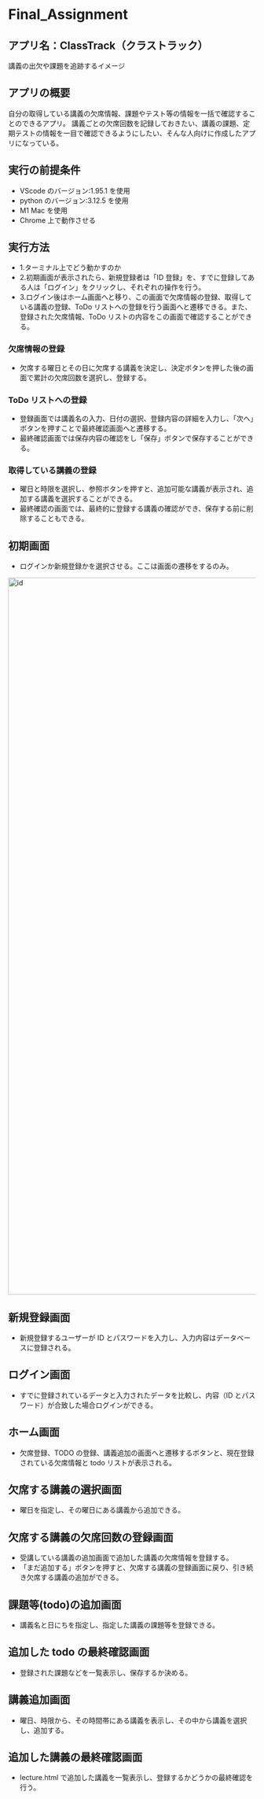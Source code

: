 # Final_Assignment

## アプリ名：ClassTrack（クラストラック）
講義の出欠や課題を追跡するイメージ
 
## アプリの概要
自分の取得している講義の欠席情報、課題やテスト等の情報を一括で確認することのできるアプリ。
講義ごとの欠席回数を記録しておきたい、講義の課題、定期テストの情報を一目で確認できるようにしたい、そんな人向けに作成したアプリになっている。

## 実行の前提条件

- VScode のバージョン:1.95.1 を使用
- python のバージョン:3.12.5 を使用
- M1 Mac を使用
- Chrome 上で動作させる

## 実行方法

- 1.ターミナル上でどう動かすのか
- 2.初期画面が表示されたら、新規登録者は「ID 登録」を、すでに登録してある人は「ログイン」をクリックし、それぞれの操作を行う。
- 3.ログイン後はホーム画面へと移り、この画面で欠席情報の登録、取得している講義の登録、ToDo リストへの登録を行う画面へと遷移できる。また、登録された欠席情報、ToDo リストの内容をこの画面で確認することができる。

### 欠席情報の登録

- 欠席する曜日とその日に欠席する講義を決定し、決定ボタンを押した後の画面で累計の欠席回数を選択し、登録する。

### ToDo リストへの登録

- 登録画面では講義名の入力、日付の選択、登録内容の詳細を入力し、「次へ」ボタンを押すことで最終確認画面へと遷移する。
- 最終確認画面では保存内容の確認をし「保存」ボタンで保存することができる。

### 取得している講義の登録

- 曜日と時限を選択し、参照ボタンを押すと、追加可能な講義が表示され、追加する講義を選択することができる。
- 最終確認の画面では、最終的に登録する講義の確認ができ、保存する前に削除することもできる。

## 初期画面

- ログインか新規登録かを選択させる。ここは画面の遷移をするのみ。
<img width="1458" alt="id" src="https://github.com/user-attachments/assets/a98ddec3-6057-4c50-b473-7a98bfe94877" />

## 新規登録画面

- 新規登録するユーザーが ID とパスワードを入力し、入力内容はデータベースに登録される。

## ログイン画面

- すでに登録されているデータと入力されたデータを比較し、内容（ID とパスワード）が合致した場合ログインができる。

## ホーム画面

- 欠席登録、TODO の登録、講義追加の画面へと遷移するボタンと、現在登録されている欠席情報と todo リストが表示される。

## 欠席する講義の選択画面

- 曜日を指定し、その曜日にある講義から追加できる。

## 欠席する講義の欠席回数の登録画面

- 受講している講義の追加画面で追加した講義の欠席情報を登録する。
- 「まだ追加する」ボタンを押すと、欠席する講義の登録画面に戻り、引き続き欠席する講義の追加ができる。

## 課題等(todo)の追加画面

- 講義名と日にちを指定し、指定した講義の課題等を登録できる。

## 追加した todo の最終確認画面

- 登録された課題などを一覧表示し、保存するか決める。

## 講義追加画面

- 曜日、時限から、その時間帯にある講義を表示し、その中から講義を選択し、追加する。

## 追加した講義の最終確認画面

- lecture.html で追加した講義を一覧表示し、登録するかどうかの最終確認を行う。


